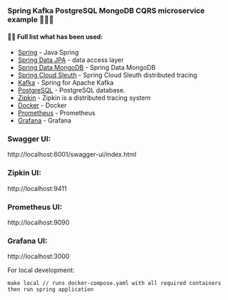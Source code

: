 ### Spring Kafka PostgreSQL MongoDB CQRS microservice example 👋‍💫✨

#### 👨‍💻 Full list what has been used:
* [Spring](https://spring.io/) - Java Spring
* [Spring Data JPA](https://spring.io/projects/spring-data-jpa) - data access layer
* [Spring Data MongoDB](https://spring.io/projects/spring-data-mongodb) - Spring Data MongoDB
* [Spring Cloud Sleuth](https://spring.io/projects/spring-cloud-sleuth) - Spring Cloud Sleuth distributed tracing
* [Kafka](https://spring.io/projects/spring-kafka) - Spring for Apache Kafka
* [PostgreSQL](https://www.postgresql.org/) - PostgreSQL database.
* [Zipkin](https://zipkin.io/) - Zipkin is a distributed tracing system
* [Docker](https://www.docker.com/) - Docker
* [Prometheus](https://prometheus.io/) - Prometheus
* [Grafana](https://grafana.com/) - Grafana


### Swagger UI:

http://localhost:6001/swagger-ui/index.html

### Zipkin UI:

http://localhost:9411

### Prometheus UI:

http://localhost:9090

### Grafana UI:

http://localhost:3000


For local development:
```
make local // runs docker-compose.yaml with all required containers
then run spring application
```